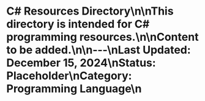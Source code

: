 # C# Resources Directory\n\nThis directory is intended for C# programming resources.\n\nContent to be added.\n\n---\nLast Updated: December 15, 2024\nStatus: Placeholder\nCategory: Programming Language\n 